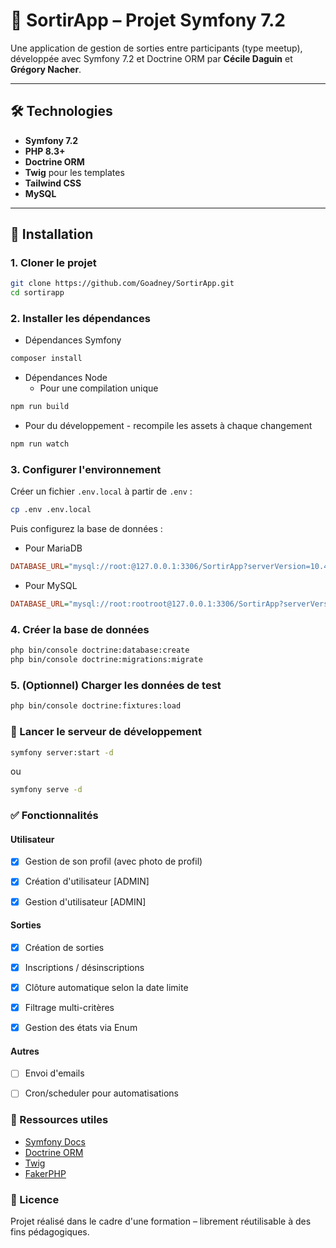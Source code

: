 # 🧭 SortirApp – Projet Symfony 7.2

Une application de gestion de sorties entre participants (type meetup), développée avec Symfony 7.2 et Doctrine ORM par **Cécile Daguin** et **Grégory Nacher**.

---

## 🛠️ Technologies

- **Symfony 7.2**
- **PHP 8.3+**
- **Doctrine ORM**
- **Twig** pour les templates
- **Tailwind CSS**
- **MySQL**

---

## 🚀 Installation

### 1. Cloner le projet

```bash
git clone https://github.com/Goadney/SortirApp.git
cd sortirapp
```

### 2. Installer les dépendances

- Dépendances Symfony

```bash
composer install
```

- Dépendances Node
  - Pour une compilation unique

```bash
npm run build
```

- Pour du développement - recompile les assets à chaque changement

```bash
npm run watch
```

### 3. Configurer l'environnement

Créer un fichier `.env.local` à partir de `.env` :

```bash
cp .env .env.local
```

Puis configurez la base de données :

- Pour MariaDB

```ini
DATABASE_URL="mysql://root:@127.0.0.1:3306/SortirApp?serverVersion=10.4.28-MariaDB&charset=utf8mb4"
```

- Pour MySQL

```ini
DATABASE_URL="mysql://root:rootroot@127.0.0.1:3306/SortirApp?serverVersion=8.0.32&charset=utf8mb4"
```

### 4. Créer la base de données

```bash
php bin/console doctrine:database:create
php bin/console doctrine:migrations:migrate
```

### 5. (Optionnel) Charger les données de test

```bash
php bin/console doctrine:fixtures:load

```

### 🧪 Lancer le serveur de développement

```bash
symfony server:start -d
```

ou

```bash
symfony serve -d
```

### ✅ Fonctionnalités

#### Utilisateur

- [x] Gestion de son profil (avec photo de profil)

- [x] Création d'utilisateur [ADMIN]

- [x] Gestion d'utilisateur [ADMIN]

#### Sorties

- [x] Création de sorties

- [x] Inscriptions / désinscriptions

- [x] Clôture automatique selon la date limite

- [x] Filtrage multi-critères

- [x] Gestion des états via Enum

#### Autres

- [ ] Envoi d'emails

- [ ] Cron/scheduler pour automatisations

### 🔗 Ressources utiles

- [Symfony Docs](https://symfony.com/doc/current/index.html)
- [Doctrine ORM](https://www.doctrine-project.org/)
- [Twig](https://twig.symfony.com/doc/3.x/index.html)
- [FakerPHP](https://fakerphp.org/)

### 📄 Licence

Projet réalisé dans le cadre d'une formation – librement réutilisable à des fins pédagogiques.
